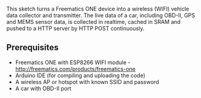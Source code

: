 This sketch turns a Freematics ONE device into a wireless (WIFI) vehicle data collector and transmitter. The live data of a car, including OBD-II, GPS and MEMS sensor data, is collected in realtime, cached in SRAM and pushed to a HTTP server by HTTP POST continuously.

Prerequisites
-------------

* Freematics ONE with ESP8266 WIFI module - http://freematics.com/products/freematics-one
* Arduino IDE (for compiling and uploading the code)
* A wireless AP or hotspot with known SSID and password
* A car with OBD-II port
